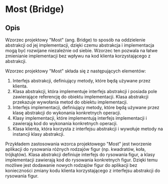 # Most (Bridge)
## Opis
Wzorzec projektowy "Most" (ang. Bridge) to sposób na oddzielenie abstrakcji od jej implementacji, dzięki czemu abstrakcja i implementacja mogą być rozwijane niezależnie od siebie. Wzorzec ten pozwala na łatwe zmienianie implementacji bez wpływu na kod klienta korzystającego z abstrakcji.

Wzorzec projektowy "Most" składa się z następujących elementów:

1. Interfejs abstrakcji, definiujący metody, które będą używane przez klienta.
2. Klasa abstrakcji, która implementuje interfejs abstrakcji i posiada pole zawierające referencję do obiektu implementacji. Klasa abstrakcji przekazuje wywołania metod do obiektu implementacji.
3. Interfejs implementacji, definiujący metody, które będą używane przez klasę abstrakcji do wykonania konkretnych operacji.
4. Klasy implementacji, które implementują interfejs implementacji i zawierają kod do wykonania konkretnych operacji.
5. Klasa klienta, która korzysta z interfejsu abstrakcji i wywołuje metody na instancji klasy abstrakcji.

Przykładem zastosowania wzorca projektowego "Most" jest tworzenie aplikacji do rysowania różnych rodzajów figur (np. kwadratów, koła, trójkątów). Klasa abstrakcji definiuje interfejs do rysowania figur, a klasy implementacji zawierają kod do rysowania konkretnych figur. Dzięki temu możliwe jest dodawanie nowych rodzajów figur do aplikacji bez konieczności zmiany kodu klienta korzystającego z interfejsu abstrakcji do rysowania figur.